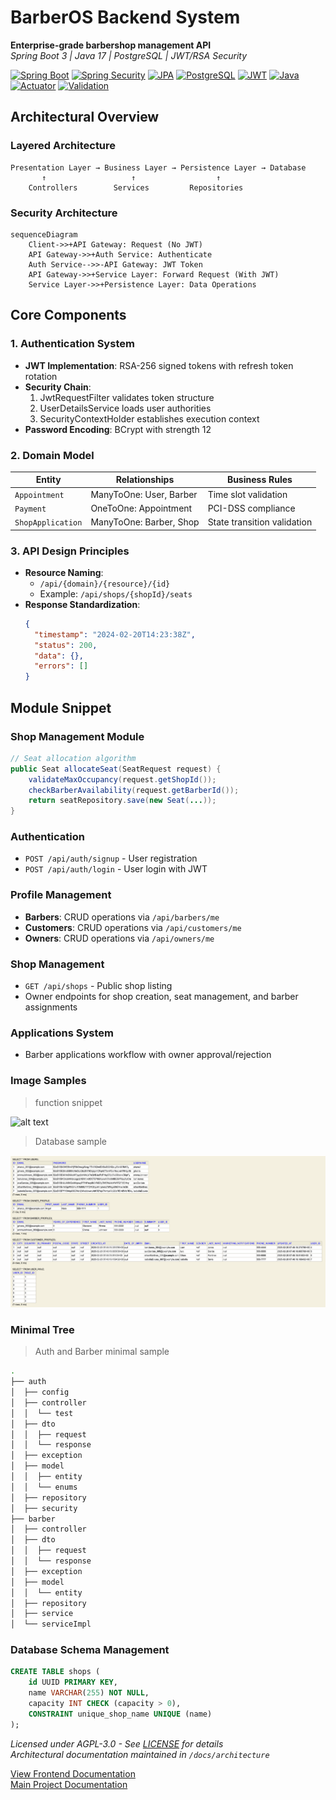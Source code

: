 # BarberOS Backend System

**Enterprise-grade barbershop management API**  
_Spring Boot 3 | Java 17 | PostgreSQL | JWT/RSA Security_

[![Spring Boot](https://img.shields.io/badge/Spring_Boot-3-6DB33F?logo=springboot)](https://spring.io/projects/spring-boot) [![Spring Security](https://img.shields.io/badge/Spring_Security-6-6DB33F?logo=springsecurity)](https://spring.io/projects/spring-security) [![JPA](https://img.shields.io/badge/JPA-Hibernate-59666C?logo=hibernate)](https://hibernate.org) [![PostgreSQL](https://img.shields.io/badge/PostgreSQL-16-4169E1?logo=postgresql)](https://www.postgresql.org/) [![JWT](https://img.shields.io/badge/JWT-0.11.5-000000?logo=jsonwebtokens)](https://jwt.io) [![Java](https://img.shields.io/badge/Java-17-007396?logo=openjdk)](https://openjdk.org) [![Actuator](https://img.shields.io/badge/Spring_Actuator-3-6DB33F)]() [![Validation](https://img.shields.io/badge/Bean_Validation-3-6DB33F)]()

## Architectural Overview

### Layered Architecture

```
Presentation Layer → Business Layer → Persistence Layer → Database
       ↑                   ↑                  ↑
    Controllers        Services         Repositories
```

### Security Architecture

```mermaid
sequenceDiagram
    Client->>+API Gateway: Request (No JWT)
    API Gateway->>+Auth Service: Authenticate
    Auth Service-->>-API Gateway: JWT Token
    API Gateway->>+Service Layer: Forward Request (With JWT)
    Service Layer->>+Persistence Layer: Data Operations
```

## Core Components

### 1. Authentication System

- **JWT Implementation**: RSA-256 signed tokens with refresh token rotation
- **Security Chain**:
  1. JwtRequestFilter validates token structure
  2. UserDetailsService loads user authorities
  3. SecurityContextHolder establishes execution context
- **Password Encoding**: BCrypt with strength 12

### 2. Domain Model

| Entity            | Relationships           | Business Rules              |
| ----------------- | ----------------------- | --------------------------- |
| `Appointment`     | ManyToOne: User, Barber | Time slot validation        |
| `Payment`         | OneToOne: Appointment   | PCI-DSS compliance          |
| `ShopApplication` | ManyToOne: Barber, Shop | State transition validation |

### 3. API Design Principles

- **Resource Naming**:
  - `/api/{domain}/{resource}/{id}`
  - Example: `/api/shops/{shopId}/seats`
- **Response Standardization**:
  ```json
  {
    "timestamp": "2024-02-20T14:23:38Z",
    "status": 200,
    "data": {},
    "errors": []
  }
  ```

## Module Snippet

### Shop Management Module

```java
// Seat allocation algorithm
public Seat allocateSeat(SeatRequest request) {
    validateMaxOccupancy(request.getShopId());
    checkBarberAvailability(request.getBarberId());
    return seatRepository.save(new Seat(...));
}
```

### Authentication

- `POST /api/auth/signup` - User registration
- `POST /api/auth/login` - User login with JWT

### Profile Management

- **Barbers**: CRUD operations via `/api/barbers/me`
- **Customers**: CRUD operations via `/api/customers/me`
- **Owners**: CRUD operations via `/api/owners/me`

### Shop Management

- `GET /api/shops` - Public shop listing
- Owner endpoints for shop creation, seat management, and barber assignments

### Applications System

- Barber applications workflow with owner approval/rejection

### Image Samples

> function snippet

![alt text](../public/backend-img/reject-application.gif)

> Database sample

![alt text](../public/backend-img/database.png)

### Minimal Tree 

> Auth and Barber minimal sample

```bash
.
├── auth
│  ├── config
│  ├── controller
│  │  └── test
│  ├── dto
│  │  ├── request
│  │  └── response
│  ├── exception
│  ├── model
│  │  ├── entity
│  │  └── enums
│  ├── repository
│  ├── security        
├── barber
│  ├── controller
│  ├── dto
│  │  ├── request
│  │  └── response
│  ├── exception
│  ├── model
│  │  └── entity
│  ├── repository
│  ├── service
│  └── serviceImpl
```

### Database Schema Management

```sql
CREATE TABLE shops (
    id UUID PRIMARY KEY,
    name VARCHAR(255) NOT NULL,
    capacity INT CHECK (capacity > 0),
    CONSTRAINT unique_shop_name UNIQUE (name)
);
```

_Licensed under AGPL-3.0 - See [LICENSE](LICENSE) for details_  
_Architectural documentation maintained in `/docs/architecture`_

[View Frontend Documentation](../frontend/README.md)  
[Main Project Documentation](../README.md)
